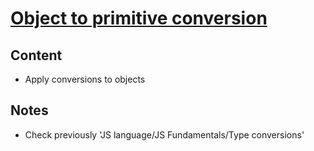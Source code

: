 # [Object to primitive conversion](https://javascript.info/object-toprimitive)

## Content
* Apply conversions to objects

## Notes
* Check previously 'JS language/JS Fundamentals/Type conversions'
